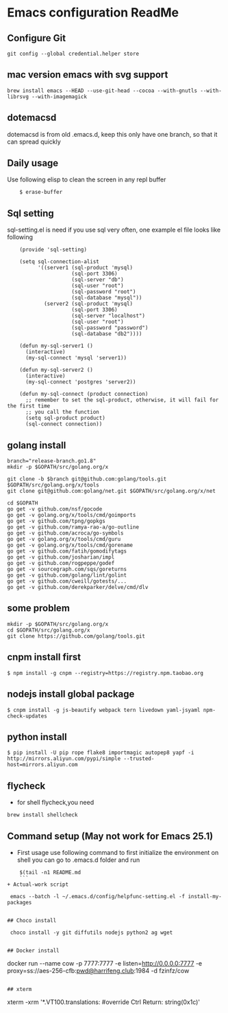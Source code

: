 # Emacs configuration ReadMe #

## Configure Git

```
git config --global credential.helper store
```

## mac version emacs with svg support

```
brew install emacs --HEAD --use-git-head --cocoa --with-gnutls --with-librsvg --with-imagemagick
```

## dotemacsd
dotemacsd is from old .emacs.d, keep this only have one branch, so that it can spread quickly

## Daily usage
Use following elisp to clean the screen in any repl buffer

```
    $ erase-buffer
```

## Sql setting
sql-setting.el is need if you use sql very often, one example el file looks like following

```
    (provide 'sql-setting)

    (setq sql-connection-alist
          '((server1 (sql-product 'mysql)
                     (sql-port 3306)
                     (sql-server "db")
                     (sql-user "root")
                     (sql-password "root")
                     (sql-database "mysql"))
            (server2 (sql-product 'mysql)
                     (sql-port 3306)
                     (sql-server "localhost")
                     (sql-user "root")
                     (sql-password "password")
                     (sql-database "db2"))))

    (defun my-sql-server1 ()
      (interactive)
      (my-sql-connect 'mysql 'server1))

    (defun my-sql-server2 ()
      (interactive)
      (my-sql-connect 'postgres 'server2))

    (defun my-sql-connect (product connection)
      ;; remember to set the sql-product, otherwise, it will fail for the first time
      ;; you call the function
      (setq sql-product product)
      (sql-connect connection))
```
## golang install


```
branch="release-branch.go1.8"
mkdir -p $GOPATH/src/golang.org/x

git clone -b $branch git@github.com:golang/tools.git $GOPATH/src/golang.org/x/tools
git clone git@github.com:golang/net.git $GOPATH/src/golang.org/x/net

cd $GOPATH
go get -v github.com/nsf/gocode
go get -v golang.org/x/tools/cmd/goimports
go get -v github.com/tpng/gopkgs
go get -v github.com/ramya-rao-a/go-outline
go get -v github.com/acroca/go-symbols
go get -v golang.org/x/tools/cmd/guru
go get -v golang.org/x/tools/cmd/gorename
go get -v github.com/fatih/gomodifytags
go get -v github.com/josharian/impl
go get -v github.com/rogpeppe/godef
go get -v sourcegraph.com/sqs/goreturns
go get -v github.com/golang/lint/golint
go get -v github.com/cweill/gotests/...
go get -v github.com/derekparker/delve/cmd/dlv
```

## some problem

```
mkdir -p $GOPATH/src/golang.org/x
cd $GOPATH/src/golang.org/x
git clone https://github.com/golang/tools.git
```

## cnpm install first

    $ npm install -g cnpm --registry=https://registry.npm.taobao.org

## nodejs install global package

    $ cnpm install -g js-beautify webpack tern livedown yaml-jsyaml npm-check-updates

## python install

    $ pip install -U pip rope flake8 importmagic autopep8 yapf -i http://mirrors.aliyun.com/pypi/simple --trusted-host=mirrors.aliyun.com

## flycheck
+ for shell flycheck,you need

```
brew install shellcheck
```


## Command setup (May not work for Emacs 25.1)
+ First usage use following command to first initialize the environment on shell you can go to .emacs.d folder and run

```
    $(tail -n1 README.md
    ```
+ Actual-work script

```
     emacs --batch -l ~/.emacs.d/config/helpfunc-setting.el -f install-my-packages
```

## Choco install
```
     choco install -y git diffutils nodejs python2 ag wget
```

## Docker install
```
docker run --name cow -p 7777:7777 -e listen=http://0.0.0.0:7777 -e proxy=ss://aes-256-cfb:pwd@harrifeng.club:1984 -d fzinfz/cow
```

## xterm
```
xterm -xrm '*.VT100.translations: #override Ctrl <Key>Return: string(0x1c)'
```
